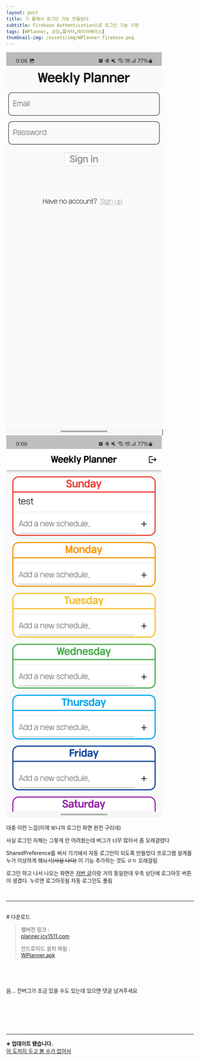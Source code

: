 ```yaml
---
layout: post
title: 그 플래너 로그인 기능 만들었다
subtitle: Firebase Authentication으로 로그인 기능 구현
tags: [WPlanner, 코딩,플러터,파이어베이스]
thumbnail-img: /assets/img/WPlanner-firebase.png
---
```

 
![image.jpg1](/assets/img/Screenshot_20220224-210656.jpg)|![image.jpg2](/assets/img/Screenshot_20220224-210649.jpg)

대충 이런 느낌(이제 보니까 로그인 화면 완전 구리네)

사실 로그인 자체는 그렇게 안 어려웠는데
버그가 너무 많아서 좀 오래걸렸다


SharedPreference를 써서 기기에서 자동 로그인이 되도록 만들었다
프로그램 설계를 누가 이상하게 해놔서~~(사실 나다)~~ 이 기능 추가하는 것도 ㄹㅇ 오래걸림


로그인 하고 나서 나오는 화면은 [저번 글](/_posts/2022-02-23-WPlanner-1.md)이랑 거의 동일한데
우측 상단에 로그아웃 버튼이 생겼다. 누르면 로그아웃됨 자동 로그인도 풀림

​
​
* * *
<br/>
# 다운로드  

> 웹버전 링크 :  
> [planner.jcy1511.com](https://planner.jcy1511.com)
>
> 안드로이드 설치 파일 :  
> [WPlanner.apk](https://drive.google.com/file/d/1NUYf-78-nna7pP4Wff-fksBsiK4p2Rtr/view?usp=sharing)  
<br/>

​

음... 잔버그가 조금 있을 수도 있는데 있으면 댓글 남겨주세요

​

​

​
- - -
**※ 업데이트 됐습니다.**  
[아 도저히 두고 볼 수가 없어서](/_posts/2022-02-25-WPlanner-3.md)

